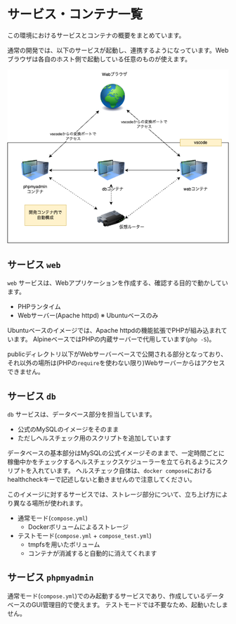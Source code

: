 # サービス・コンテナ一覧

この環境におけるサービスとコンテナの概要をまとめています。

通常の開発では、以下のサービスが起動し、連携するようになっています。Webブラウザは各自のホスト側で起動している任意のものが使えます。

![サービス構成](images/containers.drawio.png)

## サービス `web`

`web` サービスは、Webアプリケーションを作成する、確認する目的で動かしています。

- PHPランタイム
- Webサーバー(Apache httpd) ※ Ubuntuベースのみ

Ubuntuベースのイメージでは、Apache httpdの機能拡張でPHPが組み込まれています。
AlpineベースではPHPの内蔵サーバーで代用しています(`php -S`)。

publicディレクトリ以下がWebサーバーベースで公開される部分となっており、それ以外の場所は(PHPの`require`を使わない限り)Webサーバーからはアクセスできません。

## サービス `db`

`db` サービスは、データベース部分を担当しています。

- 公式のMySQLのイメージをそのまま
- ただしヘルスチェック用のスクリプトを追加しています

データベースの基本部分はMySQLの公式イメージそのままで、一定時間ごとに稼働中かをチェックするヘルスチェックスケジューラーを立てられるようにスクリプトを入れています。
ヘルスチェック自体は、`docker compose`におけるhealthcheckキーで記述しないと動きませんので注意してください。

このイメージに対するサービスでは、ストレージ部分について、立ち上げ方により異なる場所が使われます。

- 通常モード(`compose.yml`)
  - Dockerボリュームによるストレージ
- テストモード(`compose.yml` + `compose_test.yml`)
  - tmpfsを用いたボリューム
  - コンテナが消滅すると自動的に消えてくれます

## サービス `phpmyadmin`

通常モード(`compose.yml`)でのみ起動するサービスであり、作成しているデータベースのGUI管理目的で使えます。
テストモードでは不要なため、起動いたしません。
